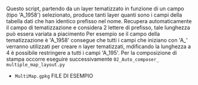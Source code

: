 Questo script, partendo da un layer tematizzato in funzione di un campo (tipo 'A_1958') selezionato, produce tanti layer quanti sono i campi della tabella dati che han identico prefisso nel nome.
Recupera automaticamente il campo di tematizzazione e considera 2 lettere di prefisso, tale lunghezza può essera variata a piacimento
Per esempio se il campo della tematizzazione è 'A_1958' consegue che tutti i campi che iniziano con 'A_' verranno utilizzati
per creare n layer tematizzati, mdificando la lunghezza a 4 è possibile restringere a tutti i campi 'A_195'.
Per la composizione di stampa occorre eseguire successivamente `02_Auto_composer_ multiple_map_layout.py`
* `MultiMap.gpkg` FILE DI ESEMPIO
